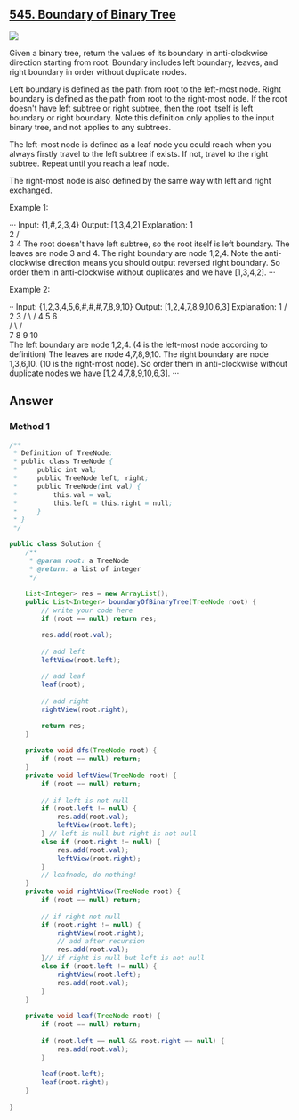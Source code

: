## [545. Boundary of Binary Tree]()

![](https://github.com/weltond/DataStructure/blob/master/medium.PNG)

Given a binary tree, return the values of its boundary in anti-clockwise direction starting from root. Boundary includes left boundary, leaves, and right boundary in order without duplicate nodes.

Left boundary is defined as the path from root to the left-most node. Right boundary is defined as the path from root to the right-most node. If the root doesn't have left subtree or right subtree, then the root itself is left boundary or right boundary. Note this definition only applies to the input binary tree, and not applies to any subtrees.

The left-most node is defined as a leaf node you could reach when you always firstly travel to the left subtree if exists. If not, travel to the right subtree. Repeat until you reach a leaf node.

The right-most node is also defined by the same way with left and right exchanged.


Example 1:

···
Input: {1,#,2,3,4}
Output: [1,3,4,2]
Explanation: 
  1
   \
    2
   / \
  3   4
  The root doesn't have left subtree, so the root itself is left boundary.
  The leaves are node 3 and 4.
  The right boundary are node 1,2,4. Note the anti-clockwise direction means you should output reversed right boundary.
  So order them in anti-clockwise without duplicates and we have [1,3,4,2].
···

Example 2:

··
Input: {1,2,3,4,5,6,#,#,#,7,8,9,10}
Output: [1,2,4,7,8,9,10,6,3]
Explanation: 
          1
     /          \
    2            3
   / \          / 
  4   5        6   
     / \      / \
    7   8    9  10  
  The left boundary are node 1,2,4. (4 is the left-most node according to definition)
  The leaves are node 4,7,8,9,10.
  The right boundary are node 1,3,6,10. (10 is the right-most node).
  So order them in anti-clockwise without duplicate nodes we have [1,2,4,7,8,9,10,6,3].
···

## Answer
### Method 1 

```java
/**
 * Definition of TreeNode:
 * public class TreeNode {
 *     public int val;
 *     public TreeNode left, right;
 *     public TreeNode(int val) {
 *         this.val = val;
 *         this.left = this.right = null;
 *     }
 * }
 */

public class Solution {
    /**
     * @param root: a TreeNode
     * @return: a list of integer
     */
     
    List<Integer> res = new ArrayList();
    public List<Integer> boundaryOfBinaryTree(TreeNode root) {
        // write your code here
        if (root == null) return res;

        res.add(root.val);
        
        // add left
        leftView(root.left);
        
        // add leaf
        leaf(root);
        
        // add right
        rightView(root.right);

        return res;
    }
    
    private void dfs(TreeNode root) {
        if (root == null) return;
    }
    private void leftView(TreeNode root) {
        if (root == null) return;
        
        // if left is not null
        if (root.left != null) {
            res.add(root.val);
            leftView(root.left);
        } // left is null but right is not null
        else if (root.right != null) {
            res.add(root.val);
            leftView(root.right);
        }
        // leafnode, do nothing!
    }
    private void rightView(TreeNode root) {
        if (root == null) return;
        
        // if right not null
        if (root.right != null) {
            rightView(root.right);
            // add after recursion
            res.add(root.val);
        }// if right is null but left is not null
        else if (root.left != null) {
            rightView(root.left);
            res.add(root.val);
        }
    }
    
    private void leaf(TreeNode root) {
        if (root == null) return;
        
        if (root.left == null && root.right == null) {
            res.add(root.val);
        }
        
        leaf(root.left);
        leaf(root.right);
    }
    
}
```
